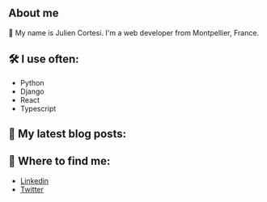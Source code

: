 ## About me

👋 My name is Julien Cortesi. I'm a web developer from Montpellier, France.

## 🛠️ I use often:

- Python
- Django
- React
- Typescript

## 📝 My latest blog posts:

<!--START_SECTION:feed-->
<!--END_SECTION:feed-->

## 📍 Where to find me:

- [Linkedin](https://www.linkedin.com/in/juliencortesi/)
- [Twitter](https://twitter.com/serializers)